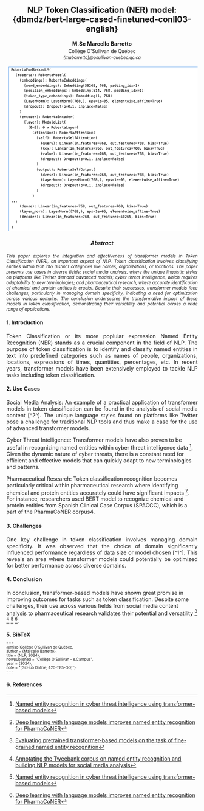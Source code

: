 <h2 style="text-align:center;">NLP Token Classification (NER) model: {dbmdz/bert-large-cased-finetuned-conll03-english}</h2>
<p style="text-align:center;"><strong>M.Sc Marcello Barretto</strong></p>
<p style="text-align:center; font-size: 0.9em; margin-top: -10px;">Collège O'Sullivan de Québec</p>
<p style="text-align:center;font-size: 0.8em; margin-top: -10px;font-style:italic;">{mabarretto}@osullivan-quebec.qc.ca</p>

![Text Classification Model](../Images/05_text_completion_420-T85-OQ.png)

<h4 style="text-align:center; font-weight:bold;font-style:italic;">Abstract</h4>
<p style="text-align:justify; font-size:0.8em; font-style:italic;">This paper explores the integration and effectiveness of transformer models in Token Classification (NER), an important aspect of NLP. Token classification involves classifying entities within text into distinct categories like names, organizations, or locations. The paper presents use cases in diverse fields: social media analysis, where the unique linguistic styles on platforms like Twitter demand advanced models; cyber threat intelligence, which requires adaptability to new terminologies; and pharmaceutical research, where accurate identification of chemical and protein entities is crucial. Despite their successes, transformer models face challenges, particularly in managing domain specificity, indicating a need for optimization across various domains. The conclusion underscores the transformative impact of these models in token classification, demonstrating their versatility and potential across a wide range of applications.</p>

#### 1. Introduction

<p style="text-align:justify;font-size;">Token Classification or its more poplular expression Named Entity Recognition (NER) stands as a crucial component in the field of NLP. The purpose of token classification is to identify and classify named entities in text into predefined categories such as names of people, organizations, locations, expressions of times, quantities, percentages, etc. In recent years, transformer models have been extensively employed to tackle NLP tasks including token classification.</p>


#### 2. Use Cases

<p style="text-align:justify; font-size;">Social Media Analysis: An example of a practical application of transformer models in token classification can be found in the analysis of social media content [^2^]. The unique language styles found on platforms like Twitter pose a challenge for traditional NLP tools and thus make a case for the use of advanced transformer models.

Cyber Threat Intelligence: Transformer models have also proven to be useful in recognizing named entities within cyber threat intelligence data [^3^]. Given the dynamic nature of cyber threats, there is a constant need for efficient and effective models that can quickly adapt to new terminologies and patterns.

Pharmaceutical Research: Token classification recognition becomes particularly critical within pharmaceutical research where identifying chemical and protein entities accurately could have significant impacts [^4^]. For instance, researchers used BERT model to recognize chemical and protein entities from Spanish Clinical Case Corpus (SPACCC), which is a part of the PharmaCoNER corpus4.</p>

#### 3. Challenges

<p style="text-align:justify; font-size;">One key challenge in token classification involves managing domain specificity. It was observed that the choice of domain significantly influenced performance regardless of data size or model chosen [^1^]. This reveals an area where transformer models could potentially be optimized for better performance across diverse domains.</p>


#### 4. Conclusion

In conclusion, transformer-based models have shown great promise in improving outcomes for tasks such as token classification. Despite some challenges, their use across various fields from social media content analysis to pharmaceutical research validates their potential and versatility [^1^] [^2^] [^3^] [^4^].

#### 5. BibTeX

<p style="font-size: 0.7em; margin-top: -10px;">
- - - </p>

<p style="font-size: 0.7em; margin-top: -10px;">
@misc{Collège O'Sullivan de Québec,</p>
<p style="font-size: 0.7em; margin-top: -10px;">
  author = {Marcello Barretto},</p>
<p style="font-size: 0.7em; margin-top: -10px;">
  title = {NLP, 2024},</p>
<p style="font-size: 0.7em; margin-top: -10px;">
  howpublished = "Collège O'Sullivan - e.Campus",</p>
<p style="font-size: 0.7em; margin-top: -10px;">
  year = {2024},</p>
<p style="font-size: 0.7em; margin-top: -10px;">
  note = "[GitHub Online; 420-T85-OQ]"}</p>

<p style="font-size: 0.7em; margin-top: -10px;">
- - - </p>

#### 6. References

[^1^]: [Evaluating pretrained transformer-based models on the task of fine-grained named entity recognition](https://orbilu.uni.lu/handle/10993/45217)
[^2^]: [Annotating the Tweebank corpus on named entity recognition and building NLP models for social media analysis](https://arxiv.org/abs/2201.07281)
[^3^]: [Named entity recognition in cyber threat intelligence using transformer-based models](https://ieeexplore.ieee.org/abstract/document/9527981/)
[^4^]: [Deep learning with language models improves named entity recognition for PharmaCoNER](https://bmcbioinformatics.biomedcentral.com/articles/10.1186/s12859-021-04260-y)










